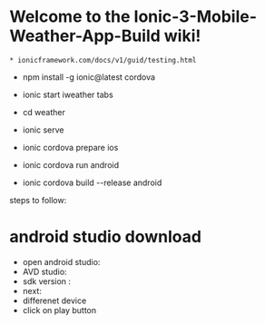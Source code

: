 # Welcome to the Ionic-3-Mobile-Weather-App-Build wiki!



`* ionicframework.com/docs/v1/guid/testing.html`

* npm install -g ionic@latest cordova

* ionic start iweather tabs

* cd weather

* ionic serve

* ionic cordova prepare ios

* ionic cordova run android

* ionic cordova build --release android

steps to follow:

# android studio download 
* open android studio:
* AVD studio:
* sdk version :
* next:
* differenet device
* click on play button









